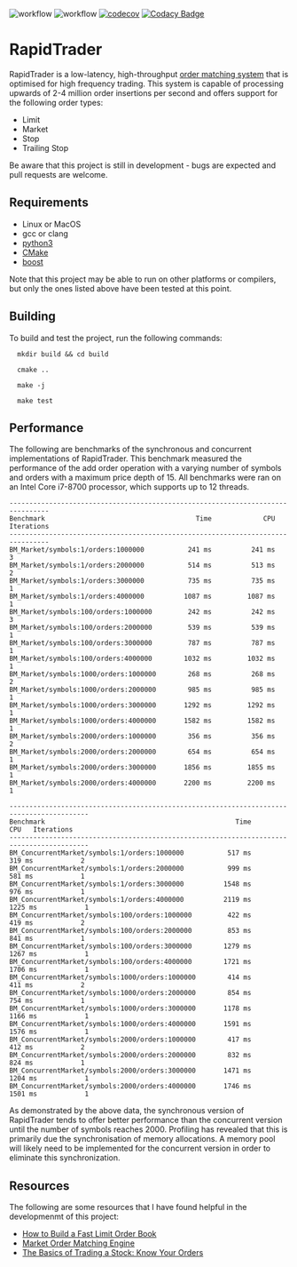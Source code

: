 ![workflow](https://github.com/jmsadair/RapidTrader/actions/workflows/linux.yml/badge.svg)
![workflow](https://github.com/jmsadair/RapidTrader/actions/workflows/macos.yml/badge.svg)
[![codecov](https://codecov.io/gh/jmsadair/RapidTrader/branch/dev/graph/badge.svg?token=4QQI0QDVYM)](https://codecov.io/gh/jmsadair/RapidTrader)
[![Codacy Badge](https://app.codacy.com/project/badge/Grade/2d9fa4354aac44e9ba97ad18b35e7eb9)](https://www.codacy.com/gh/jmsadair/RapidTrader/dashboard?utm_source=github.com&amp;utm_medium=referral&amp;utm_content=jmsadair/RapidTrader&amp;utm_campaign=Badge_Grade)

# RapidTrader

RapidTrader is a low-latency, high-throughput [order matching system](https://en.wikipedia.org/wiki/Order_matching_system) that is optimised for high frequency trading. This system is capable of processing upwards of 2-4 million order insertions per second and offers support for the following order types:
- Limit
- Market
- Stop
- Trailing Stop

Be aware that this project is still in development - bugs are expected and pull requests are welcome.

## Requirements
- Linux or MacOS
- gcc or clang
- [python3](https://www.python.org/downloads/)
- [CMake](https://cmake.org/download/)
- [boost](https://github.com/boostorg/boost)

Note that this project may be able to run on other platforms or compilers, but only the ones listed above have been tested at this point. 

## Building
To build and test the project, run the following commands: 
```
  mkdir build && cd build

  cmake ..

  make -j

  make test
```

## Performance
The following are benchmarks of the synchronous and concurrent implementations of RapidTrader. This benchmark measured the performance of the add order operation with a varying number of symbols and orders with a maximum price depth of 15. All benchmarks were ran on an Intel Core i7-8700 processor, which supports up to 12 threads.

```
--------------------------------------------------------------------------------
Benchmark                                      Time             CPU   Iterations
--------------------------------------------------------------------------------
BM_Market/symbols:1/orders:1000000           241 ms          241 ms            3
BM_Market/symbols:1/orders:2000000           514 ms          513 ms            2
BM_Market/symbols:1/orders:3000000           735 ms          735 ms            1
BM_Market/symbols:1/orders:4000000          1087 ms         1087 ms            1
BM_Market/symbols:100/orders:1000000         242 ms          242 ms            3
BM_Market/symbols:100/orders:2000000         539 ms          539 ms            1
BM_Market/symbols:100/orders:3000000         787 ms          787 ms            1
BM_Market/symbols:100/orders:4000000        1032 ms         1032 ms            1
BM_Market/symbols:1000/orders:1000000        268 ms          268 ms            2
BM_Market/symbols:1000/orders:2000000        985 ms          985 ms            1
BM_Market/symbols:1000/orders:3000000       1292 ms         1292 ms            1
BM_Market/symbols:1000/orders:4000000       1582 ms         1582 ms            1
BM_Market/symbols:2000/orders:1000000        356 ms          356 ms            2
BM_Market/symbols:2000/orders:2000000        654 ms          654 ms            1
BM_Market/symbols:2000/orders:3000000       1856 ms         1855 ms            1
BM_Market/symbols:2000/orders:4000000       2200 ms         2200 ms            1

------------------------------------------------------------------------------------------
Benchmark                                                Time             CPU   Iterations
------------------------------------------------------------------------------------------
BM_ConcurrentMarket/symbols:1/orders:1000000           517 ms          319 ms            2
BM_ConcurrentMarket/symbols:1/orders:2000000           999 ms          581 ms            1
BM_ConcurrentMarket/symbols:1/orders:3000000          1548 ms          976 ms            1
BM_ConcurrentMarket/symbols:1/orders:4000000          2119 ms         1225 ms            1
BM_ConcurrentMarket/symbols:100/orders:1000000         422 ms          419 ms            2
BM_ConcurrentMarket/symbols:100/orders:2000000         853 ms          841 ms            1
BM_ConcurrentMarket/symbols:100/orders:3000000        1279 ms         1267 ms            1
BM_ConcurrentMarket/symbols:100/orders:4000000        1721 ms         1706 ms            1
BM_ConcurrentMarket/symbols:1000/orders:1000000        414 ms          411 ms            2
BM_ConcurrentMarket/symbols:1000/orders:2000000        854 ms          754 ms            1
BM_ConcurrentMarket/symbols:1000/orders:3000000       1178 ms         1166 ms            1
BM_ConcurrentMarket/symbols:1000/orders:4000000       1591 ms         1576 ms            1
BM_ConcurrentMarket/symbols:2000/orders:1000000        417 ms          412 ms            2
BM_ConcurrentMarket/symbols:2000/orders:2000000        832 ms          824 ms            1
BM_ConcurrentMarket/symbols:2000/orders:3000000       1471 ms         1204 ms            1
BM_ConcurrentMarket/symbols:2000/orders:4000000       1746 ms         1501 ms            1
```
As demonstrated by the above data, the synchronous version of RapidTrader tends to offer better performance than the concurrent version until the number of symbols reaches 2000. Profiling has revealed that this is primarily due the synchronisation of memory allocations. A memory pool will likely need to be implemented for the concurrent version in order to eliminate this synchronization.

## Resources

The following are some resources that I have found helpful in the developmenmt of this project:

- [How to Build a Fast Limit Order Book](https://web.archive.org/web/20110219163448/http://howtohft.wordpress.com/2011/02/15/how-to-build-a-fast-limit-order-book/)
- [Market Order Matching Engine](https://gist.github.com/jdrew1303/e06361070468f6614d52216fb91b79e5)
- [The Basics of Trading a Stock: Know Your Orders](https://www.investopedia.com/investing/basics-trading-stock-know-your-orders/)
